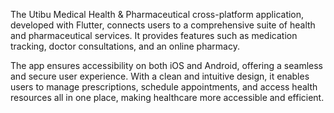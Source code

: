 
The Utibu Medical Health & Pharmaceutical cross-platform application, developed with Flutter, connects users to a comprehensive suite of health and pharmaceutical services. It provides features such as medication tracking, doctor consultations, and an online pharmacy. 

The app ensures accessibility on both iOS and Android, offering a seamless and secure user experience. With a clean and intuitive design, it enables users to manage prescriptions, schedule appointments, and access health resources all in one place, making healthcare more accessible and efficient.
